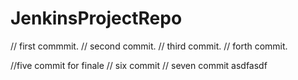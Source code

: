 # JenkinsProjectRepo

// first commmit.
// second commit.
// third commit.
// forth commit.

//five commit for finale
// six commit
// seven commit
asdfasdf
